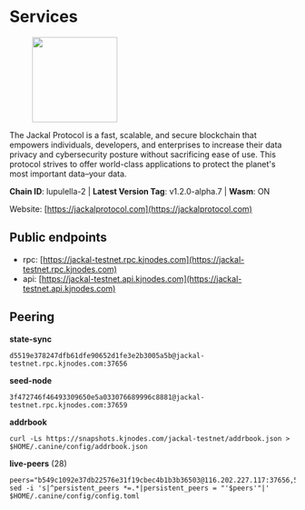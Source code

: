 # Services

<figure><img src="https://raw.githubusercontent.com/kj89/testnet_manuals/main/pingpub/logos/jackal.png" width="150" alt=""><figcaption></figcaption></figure>

The Jackal Protocol is a fast, scalable, and secure blockchain that empowers  individuals, developers, and enterprises to increase their data privacy and  cybersecurity posture without sacrificing ease of use. This protocol strives  to offer world-class applications to protect the planet's most important data–your data.

**Chain ID**: lupulella-2 | **Latest Version Tag**: v1.2.0-alpha.7 | **Wasm**: ON

Website: [https://jackalprotocol.com](https://jackalprotocol.com)


## Public endpoints

* rpc: [https://jackal-testnet.rpc.kjnodes.com](https://jackal-testnet.rpc.kjnodes.com)
* api: [https://jackal-testnet.api.kjnodes.com](https://jackal-testnet.api.kjnodes.com)

## Peering

**state-sync**

```
d5519e378247dfb61dfe90652d1fe3e2b3005a5b@jackal-testnet.rpc.kjnodes.com:37656
```

**seed-node**

```
3f472746f46493309650e5a033076689996c8881@jackal-testnet.rpc.kjnodes.com:37659
```

**addrbook**
```
curl -Ls https://snapshots.kjnodes.com/jackal-testnet/addrbook.json > $HOME/.canine/config/addrbook.json
```

**live-peers** (28)
```
peers="b549c1092e37db22576e31f19cbec4b1b3b36503@116.202.227.117:37656,5eedbfbe64b942f4ab54db3842acf3bfab034c24@161.97.74.88:46656,6c7100291f35132ac1b58ff7c6d05b4ce75512b7@65.108.70.119:36156,84af58201840781a0a62449d1dcdb0ad0cf5bdb3@91.223.3.144:26356,6c6c7f370febd64447770da8aec0b9d359d61565@65.109.70.23:17556,94b63fddfc78230f51aeb7ac34b9fb86bd042a77@95.217.89.23:30567,372111fd8c3c11a57cd34db58b2bdd8d2b6e5005@172.104.19.93:26656,0394449cab5a29f24dd4f37683d3b7622f27c0fc@65.108.206.118:61156,a76cb9a09652ad3f62987966dda2199a0ee1bf64@65.109.90.33:17556,d5519e378247dfb61dfe90652d1fe3e2b3005a5b@65.109.68.190:37656,5c2a752c9b1952dbed075c56c600c3a79b58c395@195.3.220.57:26906,9a2c091798681f89b11f8eea370bf9c6284437c5@167.86.115.183:26656,2633208f609ac5fc77fac203dd23326ba0fc9902@185.208.207.94:26656,09d9127972ded9e22f9f11833ed7fcfa149cf1fa@65.109.92.240:19126,0e3058446ee9b1ad449b5d3a60d5c4f92dd3785c@65.109.30.12:56656,c28ae12dc190b2abfc578f8ed2fea90fa5ff3b1d@65.108.134.208:26656,80420ad774e622bda8e1dfa9b80da11eee7eed1f@144.126.140.252:29656,3c6d856a429224201d78c7f28026874d10a27f57@5.75.227.78:26656,1b191fb9ef837dec648136097f94925a15dd85ab@213.170.135.20:26516,cecc087977336da1e9ccd2c50097cd9e7d5e1874@141.95.33.39:26656,451622fd913f6119a67f67e65f3ab82c3fbea529@78.107.253.133:32656,9b2bbd5121265ebbf9003341e8a2e0abdbc24b67@46.228.199.8:26656,bb36af02fd6e50f3bedbc58b3589bdc203d896fc@103.19.25.157:26656,4ea723e652f11433734ae2aa6f364ef0510d6636@16.163.74.176:26626,b26f63f307ca8e80033cbc618f7577e5be7f0c1a@95.217.118.96:27363,2ededbdbd98580e22ae8c3676e37b6e1fc1d987b@142.132.248.253:23656,386572507ab639afc3f78deaad4f6311d22c367d@23.29.55.92:26656,f3e70d3de1974208af04dac6fabd657ab4abf0ff@65.108.75.107:24656"
sed -i 's|^persistent_peers *=.*|persistent_peers = "'$peers'"|' $HOME/.canine/config/config.toml
```
